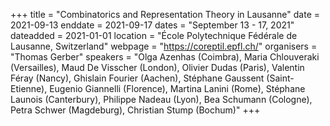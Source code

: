 +++
title = "Combinatorics and Representation Theory in Lausanne"
date = 2021-09-13
enddate = 2021-09-17
dates = "September 13 - 17, 2021"
dateadded = 2021-01-01
location = "École Polytechnique Fédérale de Lausanne, Switzerland"
webpage = "https://coreptil.epfl.ch/"
organisers = "Thomas Gerber"
speakers = "Olga Azenhas (Coimbra), Maria Chlouveraki (Versailles), Maud De Visscher (London), Olivier Dudas (Paris), Valentin Féray (Nancy), Ghislain Fourier (Aachen), Stéphane Gaussent (Saint-Etienne), Eugenio Giannelli (Florence), Martina Lanini (Rome), Stéphane Launois (Canterbury), Philippe Nadeau (Lyon), Bea Schumann (Cologne), Petra Schwer (Magdeburg), Christian Stump (Bochum)"
+++
